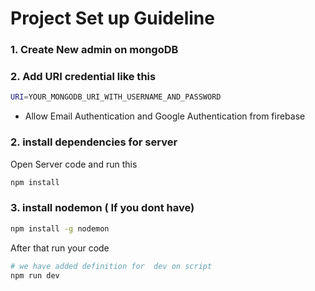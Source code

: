 # Project Set up Guideline

### 1. Create New admin on mongoDB

### 2. Add URI credential like this

```bash
URI=YOUR_MONGODB_URI_WITH_USERNAME_AND_PASSWORD
```

- Allow Email Authentication and Google Authentication from firebase

### 2. install dependencies for server

Open Server code and run this

```bash
npm install
```

### 3. install nodemon ( If you dont have)

```bash
npm install -g nodemon
```

After that run your code
```bash
# we have added definition for  dev on script
npm run dev
```
